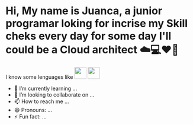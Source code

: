 <h1 style="font-weight: bold;">Hi, My name is Juanca, a junior programar loking for incrise my Skill cheks every day for some day I'll could be a Cloud architect ☁️💻❤️‍🔥</h1>

I know some lenguages like 
<img src="https://cdn-icons-png.freepik.com/512/5813/5813738.png?uid=R165052703&ga=GA1.1.1764556811.1727911206" style="color: transparent; height: 32px;width: 32px;">
<img src="https://cdn-icons-png.freepik.com/512/7069/7069918.png?uid=R165052703&ga=GA1.1.1764556811.1727911206" style="color: transparent; height: 32px;width: 32px;">
- 🌱 I’m currently learning ...
- 💞️ I’m looking to collaborate on ...
- 📫 How to reach me ...
- 😄 Pronouns: ...
- ⚡ Fun fact: ...

<!---
juanca1620/juanca1620 is a ✨ special ✨ repository because its `README.md` (this file) appears on your GitHub profile.
You can click the Preview link to take a look at your changes.
--->
